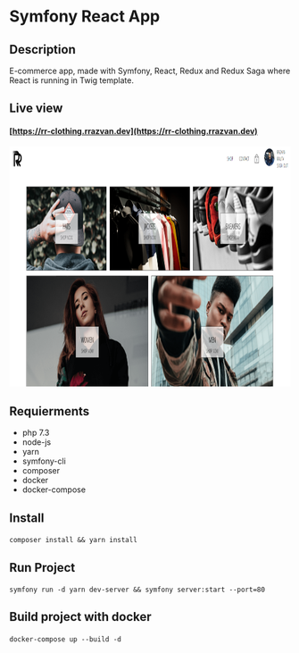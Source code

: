 # Symfony React App

## Description

E-commerce app, made with Symfony, React, Redux and Redux Saga where React is running in Twig template.

## Live view

#### [https://rr-clothing.rrazvan.dev](https://rr-clothing.rrazvan.dev)

<p align="center">
  <img src="gitPics/screen.png" width="860" height="430"/>
</p>

## Requierments
* php 7.3
* node-js
* yarn
* symfony-cli
* composer
* docker
* docker-compose

## Install

`composer install && yarn install`

## Run Project

`symfony run -d yarn dev-server && symfony server:start --port=80`

## Build project with docker

`docker-compose up --build -d`
